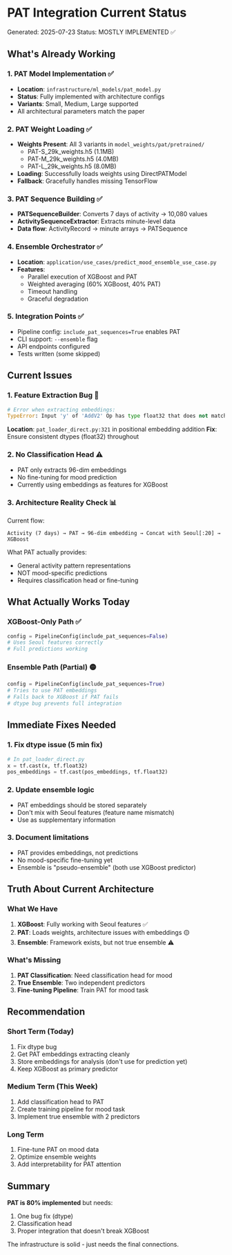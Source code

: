 # PAT Integration Current Status
Generated: 2025-07-23
Status: MOSTLY IMPLEMENTED ✅

## What's Already Working

### 1. PAT Model Implementation ✅
- **Location**: `infrastructure/ml_models/pat_model.py`
- **Status**: Fully implemented with architecture configs
- **Variants**: Small, Medium, Large supported
- All architectural parameters match the paper

### 2. PAT Weight Loading ✅
- **Weights Present**: All 3 variants in `model_weights/pat/pretrained/`
  - PAT-S_29k_weights.h5 (1.1MB)
  - PAT-M_29k_weights.h5 (4.0MB) 
  - PAT-L_29k_weights.h5 (8.0MB)
- **Loading**: Successfully loads weights using DirectPATModel
- **Fallback**: Gracefully handles missing TensorFlow

### 3. PAT Sequence Building ✅
- **PATSequenceBuilder**: Converts 7 days of activity → 10,080 values
- **ActivitySequenceExtractor**: Extracts minute-level data
- **Data flow**: ActivityRecord → minute arrays → PATSequence

### 4. Ensemble Orchestrator ✅
- **Location**: `application/use_cases/predict_mood_ensemble_use_case.py`
- **Features**:
  - Parallel execution of XGBoost and PAT
  - Weighted averaging (60% XGBoost, 40% PAT)
  - Timeout handling
  - Graceful degradation

### 5. Integration Points ✅
- Pipeline config: `include_pat_sequences=True` enables PAT
- CLI support: `--ensemble` flag
- API endpoints configured
- Tests written (some skipped)

## Current Issues

### 1. Feature Extraction Bug 🐛
```python
# Error when extracting embeddings:
TypeError: Input 'y' of 'AddV2' Op has type float32 that does not match type float64
```
**Location**: `pat_loader_direct.py:321` in positional embedding addition
**Fix**: Ensure consistent dtypes (float32) throughout

### 2. No Classification Head ⚠️
- PAT only extracts 96-dim embeddings
- No fine-tuning for mood prediction
- Currently using embeddings as features for XGBoost

### 3. Architecture Reality Check 📊
Current flow:
```
Activity (7 days) → PAT → 96-dim embedding → Concat with Seoul[:20] → XGBoost
```

What PAT actually provides:
- General activity pattern representations
- NOT mood-specific predictions
- Requires classification head or fine-tuning

## What Actually Works Today

### XGBoost-Only Path ✅
```python
config = PipelineConfig(include_pat_sequences=False)
# Uses Seoul features correctly
# Full predictions working
```

### Ensemble Path (Partial) 🟡
```python
config = PipelineConfig(include_pat_sequences=True)
# Tries to use PAT embeddings
# Falls back to XGBoost if PAT fails
# dtype bug prevents full integration
```

## Immediate Fixes Needed

### 1. Fix dtype issue (5 min fix)
```python
# In pat_loader_direct.py
x = tf.cast(x, tf.float32)
pos_embeddings = tf.cast(pos_embeddings, tf.float32)
```

### 2. Update ensemble logic
- PAT embeddings should be stored separately
- Don't mix with Seoul features (feature name mismatch)
- Use as supplementary information

### 3. Document limitations
- PAT provides embeddings, not predictions
- No mood-specific fine-tuning yet
- Ensemble is "pseudo-ensemble" (both use XGBoost predictor)

## Truth About Current Architecture

### What We Have
1. **XGBoost**: Fully working with Seoul features ✅
2. **PAT**: Loads weights, architecture issues with embeddings 🟡
3. **Ensemble**: Framework exists, but not true ensemble ⚠️

### What's Missing
1. **PAT Classification**: Need classification head for mood
2. **True Ensemble**: Two independent predictors
3. **Fine-tuning Pipeline**: Train PAT for mood task

## Recommendation

### Short Term (Today)
1. Fix dtype bug
2. Get PAT embeddings extracting cleanly
3. Store embeddings for analysis (don't use for prediction yet)
4. Keep XGBoost as primary predictor

### Medium Term (This Week)
1. Add classification head to PAT
2. Create training pipeline for mood task
3. Implement true ensemble with 2 predictors

### Long Term
1. Fine-tune PAT on mood data
2. Optimize ensemble weights
3. Add interpretability for PAT attention

## Summary

**PAT is 80% implemented** but needs:
1. One bug fix (dtype)
2. Classification head
3. Proper integration that doesn't break XGBoost

The infrastructure is solid - just needs the final connections.